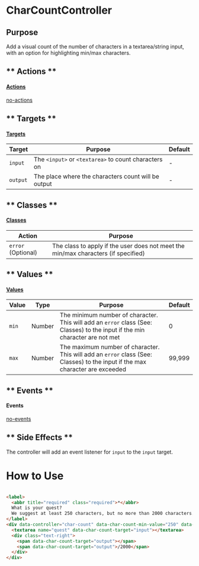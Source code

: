 # CharCountController

## Purpose

Add a visual count of the number of characters in a textarea/string input, with an option for highlighting min/max characters.

<!-- tabs:start -->
## ** Actions **
#### [Actions](https://stimulus.hotwire.dev/reference/actions)

[no-actions](../_partials/no-actions.md ':include')

## ** Targets **
#### [Targets](https://stimulus.hotwire.dev/reference/targets)

| Target | Purpose | Default |
| --- | --- | --- |
| `input` | The `<input>` or `<textarea>` to count characters on | - |
| `output` | The place where the characters count will be output | - |

## ** Classes **
#### [Classes](https://stimulus.hotwire.dev/reference/classes)

| Action | Purpose |
| --- | --- |
| `error` (Optional) | The class to apply if the user does not meet the min/max characters (if specified) |

## ** Values **
#### [Values](https://stimulus.hotwire.dev/reference/values)

| Value | Type | Purpose | Default |
| --- | --- | --- | --- |
| `min` | Number | The minimum number of character. This will add an `error` class (See: Classes) to the input if the min character are not met | 0 |
| `max` | Number | The maximum number of character. This will add an `error` class (See: Classes) to the input if the max character are exceeded | 99,999 |

## ** Events **
#### Events

[no-events](../_partials/no-events.md ':include')

## ** Side Effects **

The controller will add an event listener for `input` to the `input` target.

<!-- tabs:end -->
# How to Use

```html

<label>
  <abbr title="required" class="required">*</abbr>
  What is your quest?
  We suggest at least 250 characters, but no more than 2000 characters.
</label>
<div data-controller="char-count" data-char-count-min-value="250" data-char-count-max-value="2000">
  <textarea name="quest" data-char-count-target="input"></textarea>
  <div class="text-right">
    <span data-char-count-target="output"></span>
    <span data-char-count-target="output">/2000</span>
  </div>
</div>
```
